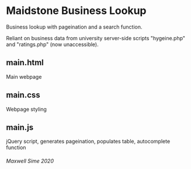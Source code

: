 # Maidstone Business Lookup
Business lookup with pageination and a search function. 

Reliant on business data from university server-side scripts "hygeine.php" and "ratings.php" (now unaccessible).

## main.html
Main webpage

## main.css
Webpage styling

## main.js
jQuery script, generates pageination, populates table, autocomplete function

###### Maxwell Sime 2020